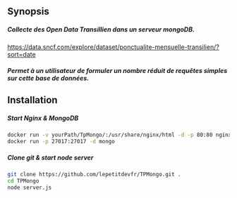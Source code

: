 ## Synopsis

##### Collecte des Open Data Transillien dans un serveur mongoDB.
https://data.sncf.com/explore/dataset/ponctualite-mensuelle-transilien/?sort=date
##### Permet à un utilisateur de formuler un nombre réduit de requêtes simples sur cette base de données.

## Installation
##### Start Nginx & MongoDB

```sh
docker run -v yourPath/TpMongo/:/usr/share/nginx/html -d -p 80:80 nginx
docker run -p 27017:27017 -d mongo
```
##### Clone git & start node server
```sh
git clone https://github.com/lepetitdevfr/TPMongo.git .
cd TPMongo
node server.js
```
